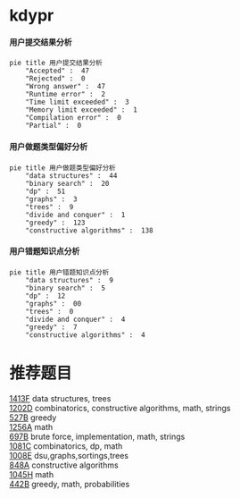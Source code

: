 # kdypr

<!-- tabs:start -->



#### **用户提交结果分析**

```mermaid
pie title 用户提交结果分析
    "Accepted" :  47
    "Rejected" :  0
    "Wrong answer" :  47
    "Runtime error" :  2
    "Time limit exceeded" :  3
    "Memory limit exceeded" :  1
    "Compilation error" :  0
    "Partial" :  0
```

#### **用户做题类型偏好分析**

```mermaid
pie title 用户做题类型偏好分析
    "data structures" :  44
    "binary search" :  20
    "dp" :  51
    "graphs" :  3
    "trees" :  9
    "divide and conquer" :  1
    "greedy" :  123
    "constructive algorithms" :  138
```
#### **用户错题知识点分析**

```mermaid
pie title 用户错题知识点分析
    "data structures" :  9
    "binary search" :  5
    "dp" :  12
    "graphs" :  00
    "trees" :  0
    "divide and conquer" :  4
    "greedy" :  7
    "constructive algorithms" :  4
```



<!-- tabs:end -->
# 推荐题目
[1413F](https://codeforces.com/contest/1413/problem/F)		data structures,
                        trees		  
[1202D](https://codeforces.com/contest/1202/problem/D)		combinatorics,
                        constructive algorithms,
                        math,
                        strings		  
[527B](https://codeforces.com/contest/527/problem/B)		greedy		  
[1256A](https://codeforces.com/contest/1256/problem/A)		math		  
[697B](https://codeforces.com/contest/697/problem/B)		brute force,
                        implementation,
                        math,
                        strings		  
[1081C](https://codeforces.com/contest/1081/problem/C)		combinatorics,
                        dp,
                        math		  
[1008E](https://codeforces.com/contest/1008/problem/E)		dsu,graphs,sortings,trees		  
[848A](https://codeforces.com/contest/848/problem/A)		constructive algorithms		  
[1045H](https://codeforces.com/contest/1045/problem/H)		math		  
[442B](https://codeforces.com/contest/442/problem/B)		greedy,
                        math,
                        probabilities		  
